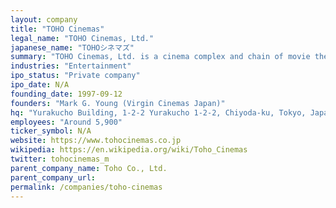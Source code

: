 ```yaml
---
layout: company
title: "TOHO Cinemas"
legal_name: "TOHO Cinemas, Ltd."
japanese_name: "TOHOシネマズ"
summary: "TOHO Cinemas, Ltd. is a cinema complex and chain of movie theaters operated by Toho Co., Ltd. and its subsidiaries and affiliated companies throughout Japan. It is part of the Hankyu Hanshin Toho Group (formerly the Hankyu Toho Group). TOHO Cinemas is the second largest cinema chain in Japan, following Aeon Cinema."
industries: "Entertainment"
ipo_status: "Private company"
ipo_date: N/A
founding_date: 1997-09-12
founders: "Mark G. Young (Virgin Cinemas Japan)"
hq: "Yurakucho Building, 1-2-2 Yurakucho 1-2-2, Chiyoda-ku, Tokyo, Japan"
employees: "Around 5,900"
ticker_symbol: N/A
website: https://www.tohocinemas.co.jp
wikipedia: https://en.wikipedia.org/wiki/Toho_Cinemas
twitter: tohocinemas_m
parent_company_name: Toho Co., Ltd.
parent_company_url: 
permalink: /companies/toho-cinemas
---
```


